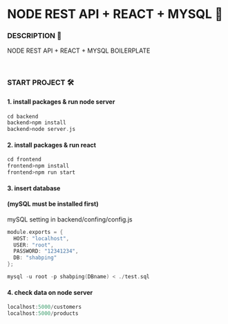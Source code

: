 # NODE REST API + REACT + MYSQL  📑


### DESCRIPTION 📄

NODE REST API + REACT + MYSQL BOILERPLATE


 &nbsp;

### START PROJECT 🛠

#### 1. install packages & run node server
```C
cd backend
backend>npm install
backend>node server.js
```

#### 2. install packages & run react
``` C
cd frontend
frontend>npm install
frontend>npm run start
```

#### 3. insert database
#### (mySQL must be installed first)

mySQL setting in backend/confing/config.js
```C
module.exports = {
  HOST: "localhost",
  USER: "root",
  PASSWORD: "12341234",
  DB: "shabping"
};
```

``` C
mysql -u root -p shabping(DBname) < ./test.sql 
```

#### 4. check data on node server
``` C
localhost:5000/customers
localhost:5000/products
```
